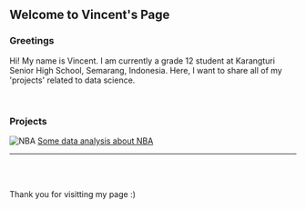 ## Welcome to Vincent's Page

### Greetings
Hi!
My name is Vincent.
I am currently a grade 12 student at Karangturi Senior High School, Semarang, Indonesia.
Here, I want to share all of my 'projects' related to data science.

<br>

### Projects
![NBA](https://images.unsplash.com/photo-1504450758481-7338eba7524a?ixid=MXwxMjA3fDB8MHxzZWFyY2h8Mnx8bmJhfGVufDB8fDB8&ixlib=rb-1.2.1&auto=format&fit=crop&w=500&q=60)
[Some data analysis about NBA](https://github.com/vincentaurellio/vincentaurellio.github.io/blob/b8fffc6f0488dbdef9a98202535b97647d63a090/Assignment%201.ipynb)

<!---
<hr>

![Park](https://images.unsplash.com/photo-1585938389612-a552a28d6914?ixlib=rb-4.0.3&ixid=MnwxMjA3fDB8MHxwaG90by1wYWdlfHx8fGVufDB8fHx8&auto=format&fit=crop&w=860&q=80)
[Data Visualisation about Parks](https://vincentaurellio.github.io/assignment03.html)
-->

<hr>
<br>
<br>

Thank you for visitting my page :)
